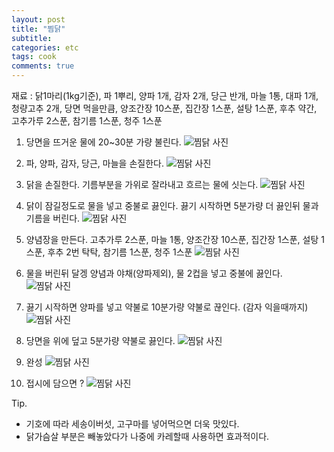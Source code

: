 ```yaml
---
layout: post
title: "찜닭"
subtitle:  
categories: etc
tags: cook
comments: true
---
```


재료 : 닭1마리(1kg기준), 파 1뿌리, 양파 1개, 감자 2개, 당근 반개, 마늘 1통, 대파 1개, 청량고추 2개, 당면 먹을만큼, 양조간장 10스푼, 집간장 1스푼, 설탕 1스푼, 후추 약간, 고추가루 2스푼, 참기름 1스푼, 청주 1스푼

1. 당면을 뜨거운 물에 20~30분 가량 불린다.
![찜닭 사진](https://raw.githubusercontent.com/DevStarSJ/DevStarSJ.github.io/master/assets/img/post/2011-05-20-zzim.chicken.01.jpg)

2. 파, 양파, 감자, 당근, 마늘을 손질한다.
![찜닭 사진](https://raw.githubusercontent.com/DevStarSJ/DevStarSJ.github.io/master/assets/img/post/2011-05-20-zzim.chicken.02.jpg)

3. 닭을 손질한다. 기름부분을 가위로 잘라내고 흐르는 물에 싯는다.
![찜닭 사진](https://raw.githubusercontent.com/DevStarSJ/DevStarSJ.github.io/master/assets/img/post/2011-05-20-zzim.chicken.03.jpg)

4. 닭이 잠길정도로 물을 넣고 중불로 끓인다. 끓기 시작하면 5분가량 더 끓인뒤 물과 기름을 버린다.
![찜닭 사진](https://raw.githubusercontent.com/DevStarSJ/DevStarSJ.github.io/master/assets/img/post/2011-05-20-zzim.chicken.04.jpg)

5. 양념장을 만든다. 고추가루 2스푼, 마늘 1통, 양조간장 10스푼, 집간장 1스푼, 설탕 1스푼, 후추 2번 탁탁, 참기름 1스푼, 청주 1스푼
![찜닭 사진](https://raw.githubusercontent.com/DevStarSJ/DevStarSJ.github.io/master/assets/img/post/2011-05-20-zzim.chicken.05.jpg)

6. 물을 버린뒤 달겡 양념과 야채(양파제외), 물 2컵을 넣고 중불에 끓인다.
![찜닭 사진](https://raw.githubusercontent.com/DevStarSJ/DevStarSJ.github.io/master/assets/img/post/2011-05-20-zzim.chicken.06.jpg)

7. 끓기 시작하면 양파를 넣고 약불로 10분가량 약불로 끊인다. (감자 익을때까지)
![찜닭 사진](https://raw.githubusercontent.com/DevStarSJ/DevStarSJ.github.io/master/assets/img/post/2011-05-20-zzim.chicken.07.jpg)

8. 당면을 위에 덮고 5분가량 약불로 끓인다.
![찜닭 사진](https://raw.githubusercontent.com/DevStarSJ/DevStarSJ.github.io/master/assets/img/post/2011-05-20-zzim.chicken.08.jpg)

9. 완성
![찜닭 사진](https://raw.githubusercontent.com/DevStarSJ/DevStarSJ.github.io/master/assets/img/post/2011-05-20-zzim.chicken.09.jpg)

10. 접시에 담으면 ?
![찜닭 사진](https://raw.githubusercontent.com/DevStarSJ/DevStarSJ.github.io/master/assets/img/post/2011-05-20-zzim.chicken.10.jpg)

Tip.
- 기호에 따라 세송이버섯, 고구마를 넣어먹으면 더욱 맛있다.
- 닭가슴살 부분은 빼놓았다가 나중에 카레할때 사용하면 효과적이다.